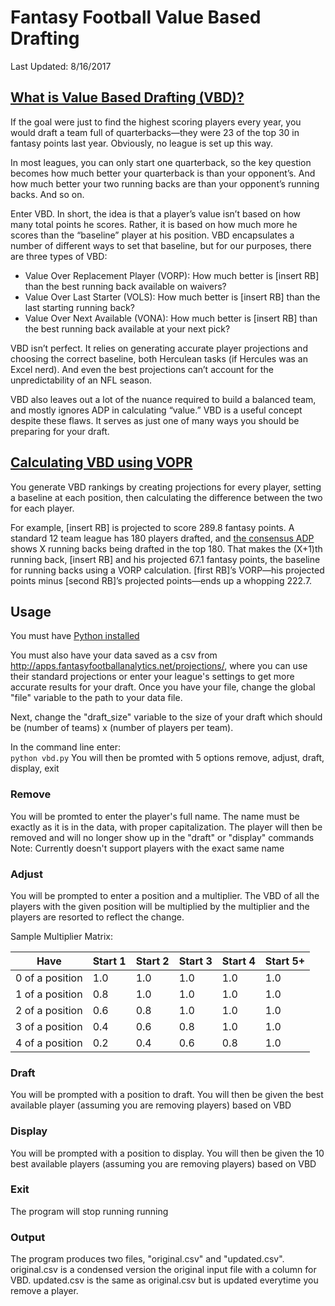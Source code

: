 # Fantasy Football Value Based Drafting
Last Updated: 8/16/2017
  
## [What is Value Based Drafting (VBD)?](https://www.fantasypros.com/2017/06/what-is-value-based-drafting/)
If the goal were just to find the highest scoring players every year, you would draft a team full of quarterbacks—they were 23 of the top 30 in fantasy points last year. Obviously, no league is set up this way.

In most leagues, you can only start one quarterback, so the key question becomes how much better your quarterback is than your opponent’s. And how much better your two running backs are than your opponent’s running backs. And so on.

Enter VBD. In short, the idea is that a player’s value isn’t based on how many total points he scores. Rather, it is based on how much more he scores than the “baseline” player at his position. VBD encapsulates a number of different ways to set that baseline, but for our purposes, there are three types of VBD:

* Value Over Replacement Player (VORP): How much better is [insert RB] than the best running back available on waivers?
* Value Over Last Starter (VOLS): How much better is [insert RB] than the last starting running back?  
* Value Over Next Available (VONA): How much better is [insert RB] than the best running back available at your next pick?

VBD isn’t perfect. It relies on generating accurate player projections and choosing the correct baseline, both Herculean tasks (if Hercules was an Excel nerd). And even the best projections can’t account for the unpredictability of an NFL season.

VBD also leaves out a lot of the nuance required to build a balanced team, and mostly ignores ADP in calculating “value.” VBD is a useful concept despite these flaws. It serves as just one of many ways you should be preparing for your draft.

## [Calculating VBD using VOPR](https://www.fantasypros.com/2017/06/what-is-value-based-drafting/)
You generate VBD rankings by creating projections for every player, setting a baseline at each position, then calculating the difference between the two for each player.

For example, [insert RB] is projected to score 289.8 fantasy points. A standard 12 team league has 180 players drafted, and [the consensus ADP](https://www.fantasypros.com/nfl/adp/qb.php) shows X running backs being drafted in the top 180. That makes the (X+1)th running back, [insert RB] and his projected 67.1 fantasy points, the baseline for running backs using a VORP calculation. [first RB]’s VORP—his projected points minus [second RB]’s projected points—ends up a whopping 222.7.

## Usage

You must have [Python installed](https://www.python.org/downloads/)

You must also have your data saved as a csv from http://apps.fantasyfootballanalytics.net/projections/, where you can use their standard
projections or enter your league's settings to get more accurate results for your draft. Once you have your file, change the global "file"
variable to the path to your data file.

Next, change the "draft_size" variable to the size of your draft which should be (number of teams) x (number of players per team).

In the command line enter:  
```python vbd.py```
You will then be promted with 5 options remove, adjust, draft, display, exit

### Remove
You will be promted to enter the player's full name. The name must be exactly as it is in the data, with proper capitalization.
The player will then be removed and will no longer show up in the "draft" or "display" commands
Note: Currently doesn't support players with the exact same name

### Adjust
You will be prompted to enter a position and a multiplier. The VBD of all the players with the given position will be multiplied by the
multiplier and the players are resorted to reflect the change.

Sample Multiplier Matrix: 

| Have            | Start 1 | Start 2 | Start 3 | Start 4 | Start 5+ |
|-----------------|---------|---------|---------|---------|----------|
| 0 of a position | 1.0     | 1.0     | 1.0     | 1.0     | 1.0      |
| 1 of a position | 0.8     | 1.0     | 1.0     | 1.0     | 1.0      |
| 2 of a position | 0.6     | 0.8     | 1.0     | 1.0     | 1.0      |
| 3 of a position | 0.4     | 0.6     | 0.8     | 1.0     | 1.0      |
| 4 of a position | 0.2     | 0.4     | 0.6     | 0.8     | 1.0      |

### Draft
You will be prompted with a position to draft. You will then be given the best available player (assuming you are removing players)
based on VBD

### Display
You will be prompted with a position to display. You will then be given the 10 best available players (assuming you are removing players)
based on VBD

### Exit
The program will stop running running

### Output
The program produces two files, "original.csv" and "updated.csv". original.csv is a condensed version the original input file with a column for VBD.
updated.csv is the same as original.csv but is updated everytime you remove a player.

